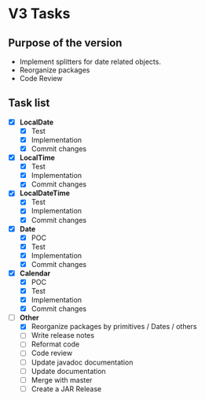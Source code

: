 # V3 Tasks

## Purpose of the version

 * Implement splitters for date related objects.
 * Reorganize packages
 * Code Review

## Task list

- [x] **LocalDate**
  - [x] Test
  - [x] Implementation
  - [x] Commit changes

- [x] **LocalTime**
  - [x] Test
  - [x] Implementation
  - [x] Commit changes

- [x] **LocalDateTime**
  - [x] Test
  - [x] Implementation
  - [x] Commit changes

- [x] **Date**
  - [x] POC
  - [x] Test
  - [x] Implementation
  - [x] Commit changes

- [x] **Calendar**
  - [x] POC
  - [x] Test
  - [x] Implementation
  - [x] Commit changes

- [ ] **Other**
  - [x] Reorganize packages by primitives / Dates / others
  - [ ] Write release notes
  - [ ] Reformat code
  - [ ] Code review
  - [ ] Update javadoc documentation
  - [ ] Update documentation
  - [ ] Merge with master
  - [ ] Create a JAR Release